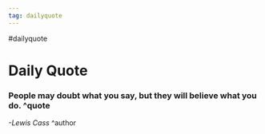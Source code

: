 ```yaml
---
tag: dailyquote
---
```


#dailyquote

# Daily Quote

### People may doubt what you say, but they will believe what you do. ^quote
*-Lewis Cass* ^author
